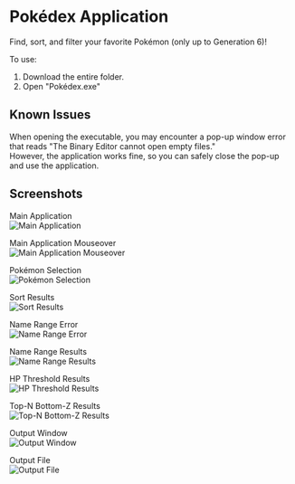 # Pokédex Application
Find, sort, and filter your favorite Pokémon (only up to Generation 6)!   

To use:  
1. Download the entire folder.
2. Open "Pokédex.exe"

## Known Issues
When opening the executable, you may encounter a pop-up window error that reads "The Binary Editor cannot open empty files."   
However, the application works fine, so you can safely close the pop-up and use the application.

## Screenshots
Main Application   
![Main Application](output-screenshots/1_main-application-view.PNG?raw=true)   
   
Main Application Mouseover   
![Main Application Mouseover](output-screenshots/2_main-application_mouseover-view.PNG?raw=true)   
   
Pokémon Selection   
![Pokémon Selection](output-screenshots/3_pokemon-selection-view.PNG?raw=true)   
   
Sort Results   
![Sort Results](output-screenshots/4_sort-view.PNG?raw=true)   
   
Name Range Error   
![Name Range Error](output-screenshots/5_name-range-error-view.PNG?raw=true)  
    
Name Range Results   
![Name Range Results](output-screenshots/6_name-range-view.PNG?raw=true)   
   
HP Threshold Results   
![HP Threshold Results](output-screenshots/7_hp-threshold-view.PNG?raw=true)   
   
Top-N Bottom-Z Results   
![Top-N Bottom-Z Results](output-screenshots/8_top-n-bottom-z-view.PNG?raw=true)   
   
Output Window   
![Output Window](output-screenshots/9_output-view.PNG?raw=true)   
   
Output File   
![Output File](output-screenshots/10_output-file-view.PNG?raw=true)   

